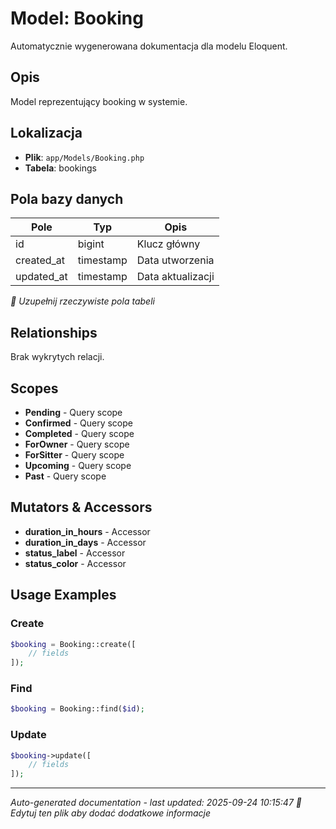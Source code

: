# Model: Booking

Automatycznie wygenerowana dokumentacja dla modelu Eloquent.

## Opis
Model reprezentujący booking w systemie.

## Lokalizacja
- **Plik**: `app/Models/Booking.php`
- **Tabela**: bookings

## Pola bazy danych
| Pole | Typ | Opis |
|------|-----|------|
| id | bigint | Klucz główny |
| created_at | timestamp | Data utworzenia |
| updated_at | timestamp | Data aktualizacji |

*📝 Uzupełnij rzeczywiste pola tabeli*

## Relationships
Brak wykrytych relacji.

## Scopes
- **Pending** - Query scope
- **Confirmed** - Query scope
- **Completed** - Query scope
- **ForOwner** - Query scope
- **ForSitter** - Query scope
- **Upcoming** - Query scope
- **Past** - Query scope

## Mutators & Accessors
- **duration_in_hours** - Accessor
- **duration_in_days** - Accessor
- **status_label** - Accessor
- **status_color** - Accessor

## Usage Examples

### Create
```php
$booking = Booking::create([
    // fields
]);
```

### Find
```php
$booking = Booking::find($id);
```

### Update
```php
$booking->update([
    // fields
]);
```

---
*Auto-generated documentation - last updated: 2025-09-24 10:15:47*
*📝 Edytuj ten plik aby dodać dodatkowe informacje*